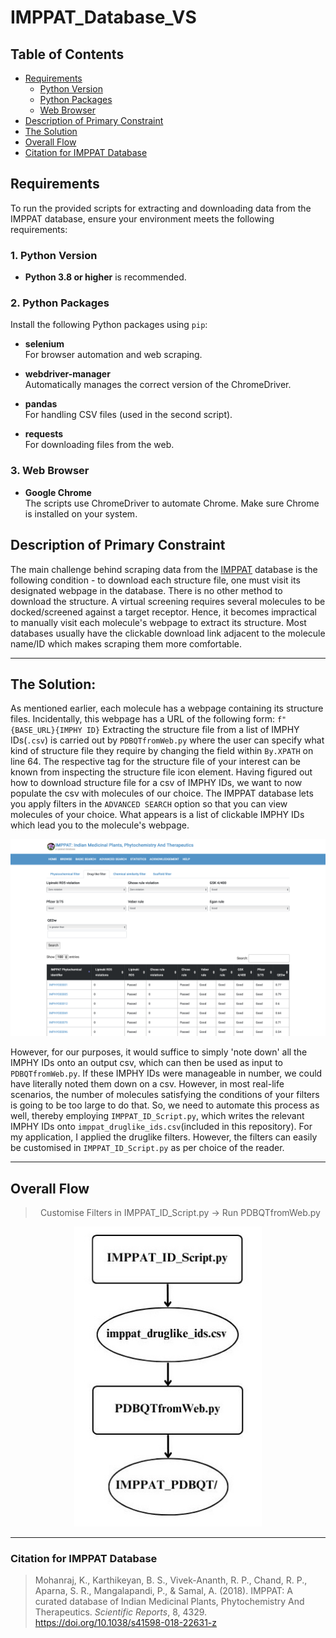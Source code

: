 # IMPPAT_Database_VS

## Table of Contents

- [Requirements](#requirements)
  - [Python Version](#1-python-version)
  - [Python Packages](#2-python-packages)
  - [Web Browser](#3-web-browser)
- [Description of Primary Constraint](#description-of-primary-constraint)
- [The Solution](#the-solution)
- [Overall Flow](#overall-flow)
- [Citation for IMPPAT Database](#citation-for-imppat-database)

## Requirements

To run the provided scripts for extracting and downloading data from the IMPPAT database, ensure your environment meets the following requirements:

### 1. Python Version

- **Python 3.8 or higher** is recommended.

### 2. Python Packages

Install the following Python packages using `pip`:

- **selenium**  
  For browser automation and web scraping.

- **webdriver-manager**  
  Automatically manages the correct version of the ChromeDriver.

- **pandas**  
  For handling CSV files (used in the second script).

- **requests**  
  For downloading files from the web.
  
### 3. Web Browser

- **Google Chrome**  
  The scripts use ChromeDriver to automate Chrome. Make sure Chrome is installed on your system.

## Description of Primary Constraint
The main challenge behind scraping data from the [IMPPAT](https://cb.imsc.res.in/imppat/) database is the following condition - to download each structure file, one must visit its designated webpage in the database. There is no other method to download the structure. A virtual screening requires several molecules to be docked/screened against a target receptor. Hence, it becomes impractical to manually visit each molecule's webpage to extract its structure. Most databases usually have the clickable download link adjacent to the molecule name/ID which makes scraping them more comfortable. 

---

## The Solution:
As mentioned earlier, each molecule has a webpage containing its structure files. Incidentally, this webpage has a URL of the following form: 
`f"{BASE_URL}{IMPHY ID}`
Extracting the structure file from a list of IMPHY IDs(`.csv`) is carried out by `PDBQTfromWeb.py` where the user can specify what kind of structure file they require by changing the field within `By.XPATH` on line 64. The respective tag for the structure file of your interest can be known from inspecting the structure file icon element.
Having figured out how to download structure file for a csv of IMPHY IDs, we want to now populate the csv with molecules of our choice.
The IMPPAT database lets you apply filters in the `ADVANCED SEARCH` option so that you can view molecules of your choice. What appears is a list of clickable IMPHY IDs which lead you to the molecule's webpage.

![Search Result Window](IMPHY_IDs.png "Drug-like Filter Result Window")


However, for our purposes, it would suffice to simply 'note down' all the IMPHY IDs onto an output csv, which can then be used as input to `PDBQTfromWeb.py`. If these IMPHY IDs were manageable in number, we could have literally noted them down on a csv. However, in most real-life scenarios, the number of molecules satisfying the conditions of your filters is going to be too large to do that. So, we need to automate this process as well, thereby employing `IMPPAT_ID_Script.py`, which writes the relevant IMPHY IDs onto `imppat_druglike_ids.csv`(included in this repository). 
For my application, I applied the druglike filters. However, the filters can easily be customised in `IMPPAT_ID_Script.py` as per choice of the reader.

---

## Overall Flow

><p align="center"> Customise Filters in IMPPAT_ID_Script.py -> Run PDBQTfromWeb.py </p>
<p></p>
<p></p>
<p align="center">
  <img src="IMPPAT_Flow.jpg" alt="Summarised Flowchart" width="300"/>
</p>

---

### Citation for IMPPAT Database
> Mohanraj, K., Karthikeyan, B. S., Vivek-Ananth, R. P., Chand, R. P., Aparna, S. R., Mangalapandi, P., & Samal, A. (2018). IMPPAT: A curated database of Indian Medicinal Plants, Phytochemistry And Therapeutics. *Scientific Reports*, 8, 4329. https://doi.org/10.1038/s41598-018-22631-z


